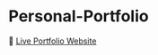 # Personal-Portfolio

🔗 [Live Portfolio Website](https://mayankchavda1.github.io/Personal-Portfolio/)
